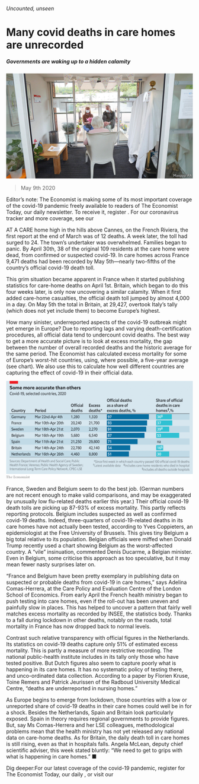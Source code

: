 ###### Uncounted, unseen

# Many covid deaths in care homes are unrecorded 

##### Governments are waking up to a hidden calamity 

![image](images/20200509_EUP004_0.jpg) 

> May 9th 2020 

Editor’s note: The Economist is making some of its most important coverage of the covid-19 pandemic freely available to readers of The Economist Today, our daily newsletter. To receive it, register . For our coronavirus tracker and more coverage, see our 

AT A CARE home high in the hills above Cannes, on the French Riviera, the first report at the end of March was of 12 deaths. A week later, the toll had surged to 24. The town’s undertaker was overwhelmed. Families began to panic. By April 30th, 38 of the original 109 residents at the care home were dead, from confirmed or suspected covid-19. In care homes across France 9,471 deaths had been recorded by May 5th—nearly two-fifths of the country’s official covid-19 death toll.

This grim situation became apparent in France when it started publishing statistics for care-home deaths on April 1st. Britain, which began to do this four weeks later, is only now uncovering a similar calamity. When it first added care-home casualties, the official death toll jumped by almost 4,000 in a day. On May 5th the total in Britain, at 29,427, overtook Italy’s tally (which does not yet include them) to become Europe’s highest.


How many sinister, underreported aspects of the covid-19 outbreak might yet emerge in Europe? Due to reporting lags and varying death-certification procedures, all official data tend to undercount covid deaths. The best way to get a more accurate picture is to look at excess mortality, the gap between the number of overall recorded deaths and the historic average for the same period. The Economist has calculated excess mortality for some of Europe’s worst-hit countries, using, where possible, a five-year average (see chart). We also use this to calculate how well different countries are capturing the effect of covid-19 in their official data.

![image](images/20200509_EUC504.png) 


France, Sweden and Belgium seem to do the best job. (German numbers are not recent enough to make valid comparisons, and may be exaggerated by unusually low flu-related deaths earlier this year.) Their official covid-19 death tolls are picking up 87-93% of excess mortality. This partly reflects reporting protocols. Belgium includes suspected as well as confirmed covid-19 deaths. Indeed, three-quarters of covid-19-related deaths in its care homes have not actually been tested, according to Yves Coppieters, an epidemiologist at the Free University of Brussels. This gives tiny Belgium a big total relative to its population. Belgian officials were miffed when Donald Trump recently used a chart showing Belgium as the worst-affected country. A “vile” insinuation, commented Denis Ducarme, a Belgian minister. Even in Belgium, some criticise this approach as too speculative, but it may mean fewer nasty surprises later on.

“France and Belgium have been pretty exemplary in publishing data on suspected or probable deaths from covid-19 in care homes,” says Adelina Comas-Herrera, at the Care Policy and Evaluation Centre of the London School of Economics. From early April the French health ministry began to push testing into care homes, even if the roll-out has been uneven and painfully slow in places. This has helped to uncover a pattern that fairly well matches excess mortality as recorded by INSEE, the statistics body. Thanks to a fall during lockdown in other deaths, notably on the roads, total mortality in France has now dropped back to normal levels.

Contrast such relative transparency with official figures in the Netherlands. Its statistics on covid-19 deaths capture only 51% of estimated excess mortality. This is partly a measure of more restrictive recording. The national public-health institute includes in its tally only those who have tested positive. But Dutch figures also seem to capture poorly what is happening in its care homes. It has no systematic policy of testing there, and unco-ordinated data collection. According to a paper by Florien Kruse, Toine Remers and Patrick Jeurissen of the Radboud University Medical Centre, “deaths are underreported in nursing homes.”

As Europe begins to emerge from lockdown, those countries with a low or unreported share of covid-19 deaths in their care homes could well be in for a shock. Besides the Netherlands, Spain and Britain look particularly exposed. Spain in theory requires regional governments to provide figures. But, say Ms Comas-Herrera and her LSE colleagues, methodological problems mean that the health ministry has not yet released any national data on care-home deaths. As for Britain, the daily death toll in care homes is still rising, even as that in hospitals falls. Angela McLean, deputy chief scientific adviser, this week stated bluntly: “We need to get to grips with what is happening in care homes.” ■

Dig deeper:For our latest coverage of the covid-19 pandemic, register for The Economist Today, our daily , or visit our 

